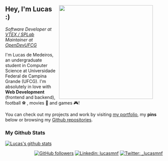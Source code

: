 <div>
<img align="right" src="https://i.imgur.com/AuMxVNk.jpg" style="margin-right: 2rem;"width="300" />

## Hey, I'm Lucas :)

*Software Developer at [VTEX / SPLab](https://portal.ufcg.edu.br/em-dia/1457-vtex-investe-em-pesquisas-na-ufcg-e-contrata-bolsistas.html)*  
*Maintainer at [OpenDevUFCG](https://opendevufcg.org)*

I'm Lucas de Medeiros, an undergraduate student in Computer Science at Universidade Federal de Campina Grande (UFCG). I'm absolutely in love with **Web Development** (frontend and backend), football :soccer: , movies :cinema: and games :video_game:!

You can check out my projects and work by visiting [my portfolio](http://lucasfernandes.me/projects), my **pins** below or browsing my [Github repositories](https://github.com/lucasmedeiros?tab=repositories).


### My Github Stats
  
<div align="left">
  
[![Lucas's github stats](https://github-readme-stats.vercel.app/api?username=lucasmedeiros&show_icons=true&theme=radical)](https://github.com/anuraghazra/github-readme-stats)
  
</div>

<div align="right">
  
[![GitHub followers](https://img.shields.io/github/followers/lucasmedeiros?label=Github&style=flat-square)](https://github.com/lucasmedeiros)
[![Linkedin: lucasmnf](https://img.shields.io/badge/-LinkedIn-blue?style=flat-square&logo=Linkedin&logoColor=white&link=https://www.linkedin.com/in/lucasmnf/)](https://www.linkedin.com/in/lucasmnf/)
[![Twitter: _lucasmnf](https://img.shields.io/twitter/follow/_lucasmnf?style=social)](https://twitter.com/_lucasmnf)
  
</div>
</div>
